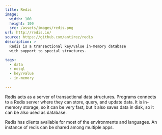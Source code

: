 ```yaml
---
title: Redis
image: 
  width: 100
  height: 100
  src: /assets/images/redis.png
url: http://redis.io/
source: https://github.com/antirez/redis
description: >
  Redis is a transactional key/value in-memory database
  with support to special structures.

tags:
  - data
  - nosql
  - key/value
  - in-memory
  
---
```

Redis acts as a server of transactional data structures.
Programs connects to a Redis server where they can
store, query, and update data.
It is in-memory storage, 
so it can be very fast,
but it also saves data in disk, 
so it can be also used as database.

Redis has clients available for most of the environments and languages.
An instance of redis can be 
shared among multiple apps.
